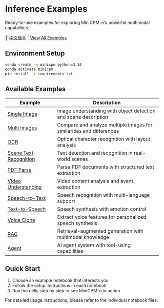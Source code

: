 # Inference Examples

Ready-to-use examples for exploring MiniCPM-o's powerful multimodal capabilities.

📖 [中文版本](./README_zh.md) | [View All Examples](../)

## Environment Setup

```bash
conda create -n minicpm python=3.10
conda activate minicpm
pip install -r requirements.txt 
```

## Available Examples

| Example | Description |
| ------- | ----------- |
| [Single Image](./minicpm-v4_5_single_image.md) | Image understanding with object detection and scene description |
| [Multi Images](./minicpm-v4_5_multi_images.md) | Compare and analyze multiple images for similarities and differences |
| [OCR](./minicpm-v4_5_ocr.md) | Optical character recognition with layout analysis |
| [Scene Text Recognition](./minicpm-v4_5_scene_text_recognize.md) | Text detection and recognition in real-world scenes |
| [PDF Parse](./minicpm-v4_5_pdf_parse.md) | Parse PDF documents with structured text extraction |
| [Video Understanding](./minicpm-v4_5_video_understanding.md) | Video content analysis and event extraction |
| [Speech-to-Text](./speech2text.md) | Speech recognition with multi-language support |
| [Text-to-Speech](./text2speech.md) | Speech synthesis with emotion control |
| [Voice Clone](./voice_clone.md) | Extract voice features for personalized speech synthesis |
| [RAG](./rag.md) | Retrieval-augmented generation with multimodal knowledge |
| [Agent](./agent.md) | AI agent system with tool-using capabilities |

## Quick Start

1. Choose an example notebook that interests you
2. Follow the setup instructions in each notebook
3. Run the cells step by step to see MiniCPM-o in action

For detailed usage instructions, please refer to the individual notebook files.